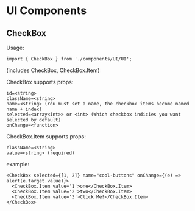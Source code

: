 # UI Components

## CheckBox

Usage: 

`import { CheckBox } from './components/UI/UI';` 

(includes CheckBox, CheckBox.Item)

CheckBox supports props:

```
id=<string>
className=<string>
name=<string> (You must set a name, the checkbox items become named name + index)
selected=<array<int>> or <int> (Which checkbox indicies you want selected by default)
onChange=<function>
```

CheckBox.Item supports props:

```
className=<string>
value=<string> (required)
```

example:

```
<CheckBox selected={[1, 2]} name="cool-buttons" onChange={(e) => alert(e.target.value)}>
  <CheckBox.Item value='1'>one</CheckBox.Item>
  <CheckBox.Item value='2'>two</CheckBox.Item>
  <CheckBox.Item value='3'>Click Me!</CheckBox.Item>
</CheckBox>
```